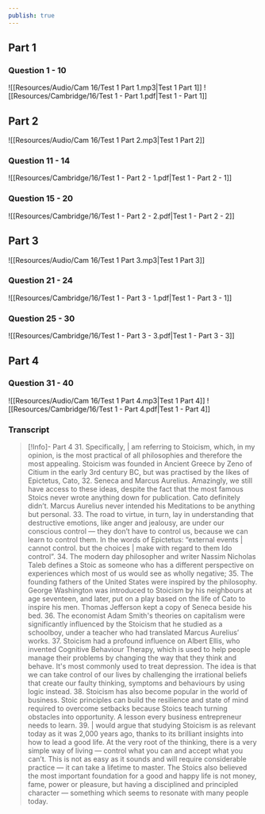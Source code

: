 ```yaml
---
publish: true
---
```

## Part 1

### Question 1 - 10
![[Resources/Audio/Cam 16/Test 1 Part 1.mp3|Test 1 Part 1]]
![[Resources/Cambridge/16/Test 1 - Part 1.pdf|Test 1 - Part 1]]


## Part 2
![[Resources/Audio/Cam 16/Test 1 Part 2.mp3|Test 1 Part 2]]

### Question 11 - 14
![[Resources/Cambridge/16/Test 1 - Part 2 - 1.pdf|Test 1 - Part 2 - 1]]

### Question 15 - 20
![[Resources/Cambridge/16/Test 1 - Part 2 - 2.pdf|Test 1 - Part 2 - 2]]

## Part 3
![[Resources/Audio/Cam 16/Test 1 Part 3.mp3|Test 1 Part 3]]
### Question 21 - 24
![[Resources/Cambridge/16/Test 1 - Part 3 - 1.pdf|Test 1 - Part 3 - 1]]
### Question 25 - 30
![[Resources/Cambridge/16/Test 1 - Part 3 - 3.pdf|Test 1 - Part 3 - 3]]

## Part 4
### Question 31 - 40

![[Resources/Audio/Cam 16/Test 1 Part 4.mp3|Test 1 Part 4]]
![[Resources/Cambridge/16/Test 1 - Part 4.pdf|Test 1 - Part 4]]

### Transcript

> [!Info]-  Part 4
> 31. Specifically, | am referring to Stoicism, which, in my opinion, is the most practical of all philosophies and therefore the most appealing. Stoicism was founded in Ancient Greece by Zeno of Citium in the early 3rd century BC, but was practised by the likes of Epictetus, Cato,
> 32. Seneca and Marcus Aurelius. Amazingly, we still have access to these ideas, despite the fact that the most famous Stoics never wrote anything down for publication. Cato definitely didn’t. Marcus Aurelius never intended his Meditations to be anything but personal.
> 33. The road to virtue, in turn, lay in understanding that destructive emotions, like anger and jealousy, are under our conscious control — they don’t have to control us, because we can learn to control them. In the words of Epictetus: “external events | cannot control. but the choices | make with regard to them Ido control”.
> 34. The modern day philosopher and writer Nassim Nicholas Taleb defines a Stoic as someone who has a different perspective on experiences which most of us would see as wholly negative; 
> 35. The founding fathers of the United States were inspired by the philosophy. George Washington was introduced to Stoicism by his neighbours at age seventeen, and later, put on a play based on the life of Cato to inspire his men. Thomas Jefferson kept a copy of Seneca beside his bed.
> 36. The economist Adam Smith's theories on capitalism were significantly influenced by the Stoicism that he studied as a schoolboy, under a teacher who had translated Marcus Aurelius’ works.
> 37. Stoicism had a profound influence on Albert Ellis, who invented Cognitive Behaviour Therapy, which is used to help people manage their problems by changing the way that they think and behave. It's most commonly used to treat depression. The idea is that we can take control of our lives by challenging the irrational beliefs that create our faulty thinking, symptoms and behaviours by using logic instead.
> 38. Stoicism has also become popular in the world of business. Stoic principles can build the resilience and state of mind required to overcome setbacks because Stoics teach turning obstacles into opportunity. A lesson every business entrepreneur needs to learn.
> 39. | would argue that studying Stoicism is as relevant today as it was 2,000 years ago, thanks to its brilliant insights into how to lead a good life. At the very root of the thinking, there is a very simple way of living — control what you can and accept what you can’t. This is not as easy as it sounds and will require considerable practice — it can take a lifetime to master. The Stoics also believed the most important foundation for a good and happy life is not money, fame, power or pleasure, but having a disciplined and principled character — something which seems to resonate with many people today.
